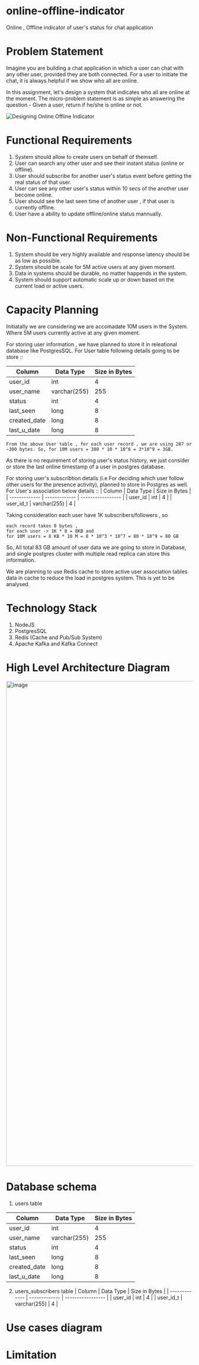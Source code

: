 # online-offline-indicator
Online , Offline indicator of user's status for chat application

# Problem Statement

Imagine you are building a chat application in which a user can chat with any other user, provided they are both connected. For a user to initiate the chat, it is always helpful if we show who all are online.

In this assignment, let's design a system that indicates who all are online at the moment. The micro-problem statement is as simple as answering the question - Given a user, return if he/she is online or not.

![Designing Online Offline Indicator](https://user-images.githubusercontent.com/4745789/138017480-1f7c30ce-50f2-4a50-99b5-1cf7f0778caa.png)

# Functional Requirements

1. System should allow to create users on behalf of themself.
2. User can search any other user and see their instant status (online or offline).
3. User should subscribe for another user's status event before getting the real status of that user.
4. User can see any other user's status within 10 secs of the another user become online.
5. User should see the last seen time of another user , if that user is currently offline.
6. User have a ability to update offline/online status mannually.


# Non-Functional Requirements

1. System should be very highly available and response latency should be as low as possible.
2. System should be scale for 5M active users at any given moment.
3. Data in systems should be durable, no matter happends in the system.
4. System should support automatic scale up or down based on the current load or active users.

# Capacity Planning

Initiatally we are considering we are accomadate 10M users in the System. Where 5M users currently active at any given moment.

For storing user information , we have planned to store it in releational database like PostgresSQL. 
For User table following details going to be store :: 

| Column        | Data Type     | Size in Bytes     |
| ------------- | ------------- | ----------------- |
| user_id       | int           | 4                 |
| user_name     | varchar(255)  | 255               | 
| status        | int           | 4                 |
| last_seen     | long          | 8                 |
| created_date  | long          | 8                 |
| last_u_date   | long          | 8                 |
```
From the above User table , for each user record , we are using 287 or ~300 bytes. So, for 10M users = 300 * 10 * 10^6 = 3*10^9 = 3GB.
```
As there is no requirement of storing user's status history, we just consider or store the last online timestamp of a user in postgres database.

For storing user's subscribtion details (i.e For deciding which user follow other users for the presence activity), planned to store in Postgres as well. 
For User's association below details ::
| Column        | Data Type     | Size in Bytes     |
| ------------- | ------------- | ----------------- |
| user_id       | int           | 4                 |
| user_id_t     | varchar(255)  | 4                 | 

Taking consideration each user have 1K subscribers/followers , so 
```
each record takes 8 bytes ,
for each user -> 1K * 8 = 8KB and 
for 10M users = 8 KB * 10 M = 8 * 10^3 * 10^7 = 80 * 10^9 = 80 GB 
```
So, All total 83 GB amount of user data we are going to store in Database, and single postgres cluster with multiple read replica can store this information.

We are planning to use Redis cache to store active user association tables data in cache to reduce the load in postgres system. This is yet to be analysed.

# Technology Stack
1. NodeJS
2. PostgresSQL
3. Redis (Cache and Pub/Sub System)
4. Apache Kafka and Kafka Connect

# High Level Architecture Diagram
<img width="1304" alt="image" src="https://user-images.githubusercontent.com/22850961/233852988-57cba7e5-5bfd-4768-afac-24f42f18fb54.png">

# Database schema
1. users table

| Column        | Data Type     | Size in Bytes     |
| ------------- | ------------- | ----------------- |
| user_id       | int           | 4                 |
| user_name     | varchar(255)  | 255               | 
| status        | int           | 4                 |
| last_seen     | long          | 8                 |
| created_date  | long          | 8                 |
| last_u_date   | long          | 8                 |

2. users_subscribers table
| Column        | Data Type     | Size in Bytes     |
| ------------- | ------------- | ----------------- |
| user_id       | int           | 4                 |
| user_id_t     | varchar(255)  | 4                 | 

# Use cases diagram

# Limitation


